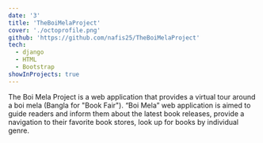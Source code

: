```yaml
---
date: '3'
title: 'TheBoiMelaProject'
cover: './octoprofile.png'
github: 'https://github.com/nafis25/TheBoiMelaProject'
tech:
  - django
  - HTML
  - Bootstrap
showInProjects: true
---
```


The Boi Mela Project is a web application that provides a virtual tour around a boi mela (Bangla for "Book Fair"). “Boi Mela” web application is aimed to guide readers and inform them about the latest book releases, provide a navigation to their favorite book stores, look up for books by individual genre.
